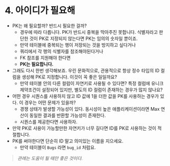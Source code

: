 # 4. 아이디가 필요해

- PK는 왜 필요할까? 반드시 필요한 걸까?
    - 경우에 따라 다릅니다. PK가 반드시 중복을 막아주진 못합니다. 식별자라고 판단한 것이 PK로 지정되지 않는다면 PK는 임의의 숫자일 뿐이죠.
    - 만약 테이블에 중복되는 행이 저장되는 것을 방지하고 싶다거나
    - 쿼리에서 각 행의 식별자를 참조해야된다거나
    - FK 참조를 지원해야 한다면
    - **PK는 필요합니다.**
- 그래도 다시 한번 생각해보죠. 우린 문화적으로, 관용적으로 항상 정수 타입의 ID 컬럼을 생성해 PK로 지정합니다. 이것이 꼭 좋은 일일까요?
    - 만약 테이블 안의 다른 컬럼이 자연키로 사용될 수 있다면? 특정 컬럼에 유니크 제약조건이 설정되어 있지만, 별도의 ID 컬럼이 존재하는 경우가 많지 않나요?
- 어떤 경우 시퀀스를 사용하지 않고 ID 값에 1을 더한 값을 PK를 사용하는 경우가 있다. 이 경우는 어떤 문제가 있을까?
    - 경쟁 상태가 발생할 가능성이 있다. 동시성이 높은 애플리케이션이라면 Max 연산이 동일한 결과를 반환할 가능성이 존재한다.
    - 시퀀스를 제공한다면 사용하자.
- 만약 PK로 사용이 가능할만한 자연키가 너무 길다면 ID를 PK로 사용하는 것이 적절합니다.
- PK를 써야한다면 단순히 ID 말고 의미있는 이름을 지으세요.
    - 만약 테이블이 `Bugs` 라면 `bug_id` 처럼요.

> *관례는 도움이 될 때만 좋은 것이다.*
>
